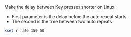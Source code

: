 [tags]: # '["linux", "keyboard", "xset"]'
[title]: # 'Keyboard input speed on Linux'

Make the delay between Key presses shorter on Linux

- First parameter is the delay before the auto repeat starts
- The second is the time between two auto repeats

```bash
xset r rate 150 50
```
